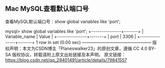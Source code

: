 ## Mac MySQL查看默认端口号



查看MySQL默认端口号：show global variables like 'port';

mysql> show global variables like 'port';
+---------------+-------+
| Variable_name | Value |
+---------------+-------+
| port          | 3306  |
+---------------+-------+
1 row in set (0.00 sec)
————————————————
版权声明：本文为CSDN博主「Planeswalker23」的原创文章，遵循 CC 4.0 BY-SA 版权协议，转载请附上原文出处链接及本声明。
原文链接：https://blog.csdn.net/qq_29401491/article/details/79841557